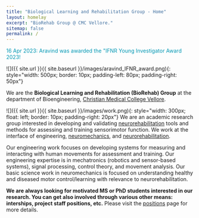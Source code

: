 ```yaml
---
title: "Biological Learning and Rehabilitation Group - Home"
layout: homelay
excerpt: "BioRehab Group @ CMC Vellore."
sitemap: false
permalink: /
---
```

<span style="color:#0498b4"> 16 Apr 2023: Aravind was awarded the "IFNR Young Investigator Award 2023!</span>

![]({{ site.url }}{{ site.baseurl }}/images/aravind_IFNR_award.png){: style="width: 500px; border: 10px; padding-left: 80px; padding-right: 50px"} 


We are the **Biological Learning and Rehabilitation (BioRehab) Group** at the department of Bioengineering, [Christian Medical College Vellore](https://www.cmch-vellore.edu/).

![]({{ site.url }}{{ site.baseurl }}/images/work.png){: style="width: 300px; float: left; border: 10px; padding-right: 20px"} We are an academic research group interested in developing and validating [neurorehabilitation](https://en.wikipedia.org/wiki/Neurorehabilitation) tools and methods for assessing and training sensorimotor function. We work at the interface of engineering, [neuromechanics](https://en.wikipedia.org/wiki/Neuromechanics), and [neurorehabilitation](https://en.wikipedia.org/wiki/Neurorehabilitation).

Our engineering work focuses on developing systems for measuring and interacting with human movements for assessment and training. Our engineering expertise is in mechatronics (robotics and sensor-based systems), signal processing, control theory, and movement analysis. Our basic science work in neuromechanics is focused on understanding healthy and diseased motor control/learning with relevance to neurorehabilitation.

**We are always looking for motivated MS or PhD students interested in our research. You can get also involved through various other means: interships, project staff positions, etc.** Please visit the [positions](/vacancies) page for more details.
